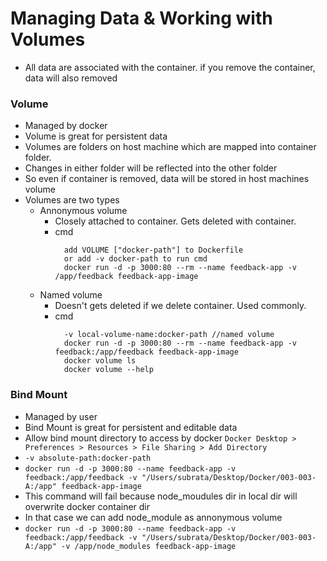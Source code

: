 # Managing Data & Working with Volumes 
  - All data are associated with the container. if you remove the container, data will also removed

### Volume
  - Managed by docker
  - Volume is great for persistent data
  - Volumes are folders on host machine which are mapped into container folder.
  - Changes in either folder will be reflected into the other folder
  - So even if container is removed, data will be stored in host machines volume
  - Volumes are two types
    - Annonymous volume
      - Closely attached to container. Gets deleted with container.
      - cmd 
        ```
          add VOLUME ["docker-path"] to Dockerfile
          or add -v docker-path to run cmd
          docker run -d -p 3000:80 --rm --name feedback-app -v /app/feedback feedback-app-image
        ```
    - Named volume
      - Doesn't gets deleted if we delete container. Used commonly.
      - cmd
        ```
          -v local-volume-name:docker-path //named volume
          docker run -d -p 3000:80 --rm --name feedback-app -v feedback:/app/feedback feedback-app-image
          docker volume ls
          docker volume --help
        ```

### Bind Mount
  - Managed by user
  - Bind Mount is great for persistent and editable data
  - Allow bind mount directory to access by docker
    ```Docker Desktop > Preferences > Resources > File Sharing > Add Directory``` 
  - ```-v absolute-path:docker-path```
  - ```docker run -d -p 3000:80 --name feedback-app -v feedback:/app/feedback -v "/Users/subrata/Desktop/Docker/003-003-A:/app" feedback-app-image```
  - This command will fail because node_moudules dir in local dir will overwrite docker container dir
  - In that case we can add node_module as annonymous volume
  - ```docker run -d -p 3000:80 --name feedback-app -v feedback:/app/feedback -v "/Users/subrata/Desktop/Docker/003-003-A:/app" -v /app/node_modules feedback-app-image```
